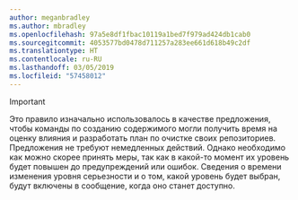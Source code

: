 ```yaml
---
author: meganbradley
ms.author: mbradley
ms.openlocfilehash: 97a5e8df1fbac10119a1bed7f979ad424db1cab0
ms.sourcegitcommit: 4053577bd0478d711257a283ee661d618b49c2df
ms.translationtype: HT
ms.contentlocale: ru-RU
ms.lasthandoff: 03/05/2019
ms.locfileid: "57458012"
---
```

> [!IMPORTANT]
> Это правило изначально использовалось в качестве предложения, чтобы команды по созданию содержимого могли получить время на оценку влияния и разработать план по очистке своих репозиториев. Предложения не требуют немедленных действий. Однако необходимо как можно скорее принять меры, так как в какой-то момент их уровень будет повышен до предупреждений или ошибок. Сведения о времени изменения уровня серьезности и о том, какой уровень будет выбран, будут включены в сообщение, когда оно станет доступно.